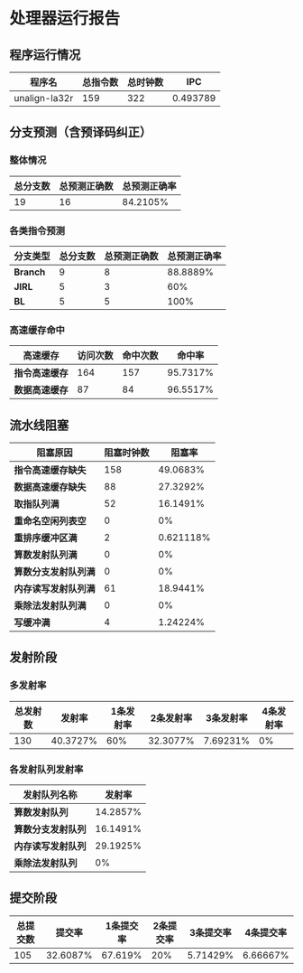# 处理器运行报告
## 程序运行情况
|程序名|总指令数|总时钟数|IPC|
|---|---|---|---|
|unalign-la32r|159|322|0.493789|

## 分支预测（含预译码纠正）
### 整体情况
|总分支数|总预测正确数|总预测正确率|
|---|---|---|
|19|16|84.2105%|

### 各类指令预测
|分支类型|总分支数|总预测正确数|总预测正确率|
|---|---|---|---|
|**Branch**| 9 | 8 | 88.8889%|
|**JIRL**| 5 | 3 | 60%|
|**BL**| 5 | 5 | 100%|

### 高速缓存命中
|高速缓存|访问次数|命中次数|命中率|
|---|---|---|---|
|**指令高速缓存**| 164 | 157 | 95.7317%|
|**数据高速缓存**| 87 | 84 | 96.5517%|
## 流水线阻塞
|阻塞原因|阻塞时钟数|阻塞率|
|---|---|---|
|**指令高速缓存缺失**| 158 | 49.0683%|
|**数据高速缓存缺失**| 88 | 27.3292%|
|**取指队列满**| 52 | 16.1491%|
|**重命名空闲列表空**|0 | 0%|
|**重排序缓冲区满**|2 | 0.621118%|
|**算数发射队列满**|0 | 0%|
|**算数分支发射队列满**|0 | 0%|
|**内存读写发射队列满**|61 | 18.9441%|
|**乘除法发射队列满**|0 | 0%|
|**写缓冲满**|4 | 1.24224%|

## 发射阶段
### 多发射率
|总发射数|发射率|1条发射率|2条发射率|3条发射率|4条发射率|
|---|---|---|---|---|---|
|130|40.3727%|60%|32.3077%|7.69231%|0%|

### 各发射队列发射率
|发射队列名称|发射率|
|---|---|
|**算数发射队列**|14.2857%|
|**算数分支发射队列**|16.1491%|
|**内存读写发射队列**|29.1925%|
|**乘除法发射队列**|0%|

## 提交阶段
|总提交数|提交率|1条提交率|2条提交率|3条提交率|4条提交率|
|---|---|---|---|---|---|
|105|32.6087%|67.619%|20%|5.71429%|6.66667%|
